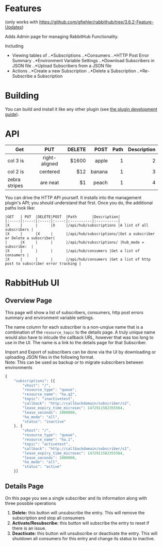 # Features
(only works with https://github.com/gfiehler/rabbithub/tree/3.6.2-Feature-Updates)

Adds Admin page for managing RabbitHub Functionality.

Including
* Viewing tables of 
  ..*Subscriptions
  ..*Consumers
  ..*HTTP Post Error Summary
  ..*Environment Variable Settings
  ..*Download Subscribers in JSON file
  ..*Upload Subscribers from a JSON file
* Actions
  ..*Create a new Subscription
  ..*Delete a Subscription
  ..*Re-Subscribe a Subscription

# Building

You can build and install it like any other plugin (see
[the plugin development guide](http://www.rabbitmq.com/plugin-development.html)).

# API
| Get  | PUT  | DELETE  | POST | Path | Description |
| ------------- |:-------------:| -----:| ------:| ------:| ------:|
| col 3 is      | right-aligned | $1600 | apple | 1 | 2 |
| col 2 is      | centered      |   $12 | banana | 1 | 3 |
| zebra stripes | are neat      |    $1 | peach | 1 | 4 |


You can drive the HTTP API yourself. It installs into the management plugin's API; you should understand that first. Once you do, the additional paths look like:
    
    |GET   | PUT  |DELETE|POST  |Path       |Description|
    |:----:|:----:|:----:|:----:|:----------|:----------|
    |X     |      |      |X     |/api/hub/subscriptions |A list of all subscribers |
    |X     |      |X     |      |/api/hub/subscriptions/|Get a subscriber or Delete a subscriber|	
    |      |X     |      |      |/api/hub/subscriptions/ |hub_mode = subscribe:  |
    |X     |      |      |      |/api/hub/consumers |Get a list of consumers |
    |X     |      |      |      |/api/hub/consumers |Get a list of http post to subscriber error tracking |
    
    
# RabbitHub UI
## Overview Page
This page will show a list of subscribers, consumers, http post errors summary and environment variable settings.

The name column for each subscriber is a non-unqiue name that is a combination of the `resource_topic` to the details page.  A truly unique name would also have to inlcude the callback URL, however that was too long to use in the UI.  The name is a link to the details page for that Subscriber.

Import and Export of subscribers can be done via the UI by downloading or uploading JSON files in the following format.  
Note:  This can be used as backup or to migrate subscribers between environments

```javascript
{
	"subscriptions": [{
		"vhost": "/",
		"resource_type": "queue",
		"resource_name": "ha.q2",
		"topic": "inactivetest",
		"callback": "http://callbackdomain/subscriber/s2",
		"lease_expiry_time_microsec": 1472911582355564,
		"lease_seconds": 1000000,
		"ha_mode": "all",
		"status": "inactive"
	}, {
		"vhost": "/",
		"resource_type": "queue",
		"resource_name": "ha.1",
		"topic": "activetest",
		"callback": "http://callbackdomain/subscriber/s1",
		"lease_expiry_time_microsec": 1472911582355564,
		"lease_seconds": 1000000,
		"ha_mode": "all",
		"status": "active"
	}]
```

## Details Page
On this page you see a single subscriber and its information along with three possible operations

 1. **Delete:** this button will unsubscribe the entry.  This will remove the subscription and stop all consumers
 2. **Activate/Resubscribe:**  this button will subscribe the entry to reset if there is an issue.
 3. **Deactivate:**  this button will unsubscribe or deactivate the entry.  This will shutdown all consumers for this entry and change its status to inactive.





 
    
    
